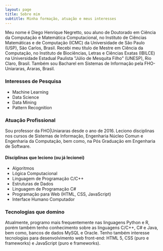 ```yaml
---
layout: page
title: Sobre mim
subtitle: Minha formação, atuação e meus interesses
---
```


Meu nome é Diego Henrique Negretto, sou aluno de Doutorado em Ciência da Computação e Matemática Computacional, no Instituto de Ciências Matemáticas e de Computação (ICMC) da Universidade de São Paulo (USP), São Carlos, Brasil. Recebi meu título de Mestre em Ciência da Computação, no Instituto de Biociências, Letras e Ciências Exatas (IBILCE) na Universidade Estadual Paulista "Júlio de Mesquita Filho" (UNESP), Rio Claro, Brasil. Também sou Bacharel em Sistemas de Informação pela FHO-Uniararas, Araras, Brasil.


### Interesses de Pesquisa
- Machine Learning
- Data Science
- Data Mining
- Pattern Recognition


### Atuação Profissional
Sou professor da FHO|Uniararas desde o ano de 2016. Leciono disciplinas nos cursos de Sistemas de Informação, Engenharia Núcleo Comun e Engenharia da Computação, bem como, na Pós Graduação em Engenharia de Software.
#### Disciplinas que leciono (ou já lecionei)
- Algoritmos
- Lógica Computacional
- Linguagem de Programação C/C++
- Estruturas de Dados
- Linguagem de Programação C#
- Programação para Web (HTML, CSS, JavaScript)
- Interface Humano Computador


### Tecnologias que domino
Atualmente, programo mais frequentemente nas linguagens Python e R, porém também tenho conhecimento sobre as linguagens C/C++, C# e Java, bem como, bancos de dados MySQL e Oracle. Tenho também interesse tecnologias para desenvolvimento web front-end: HTML 5, CSS (puro e frameworks) e JavaScript (puro e frameworks).



